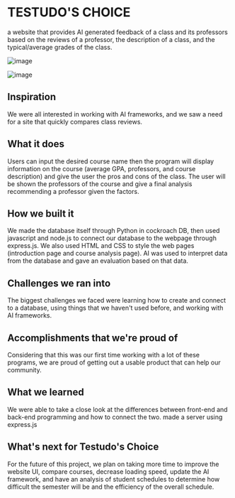 # TESTUDO'S CHOICE

a website that provides AI generated feedback of a class and its professors based on the reviews of a professor, the description of a class, and the typical/average grades of the class.

![image](https://user-images.githubusercontent.com/43095558/233651251-12afd6c7-0e81-4c05-ab43-da81e553568d.png)

![image](https://github.com/FreeTechSupport/Testudos-Choice/assets/43095558/06613ec0-3f29-417f-9b8e-5605eed089a4)


## Inspiration
We were all interested in working with AI frameworks, and we saw a need for a site that quickly compares class reviews. 
## What it does
Users can input the desired course name then the program will display information on the course (average GPA, professors, and course description) and give the user the pros and cons of the class. The user will be shown the professors of the course and give a final analysis recommending a professor given the factors. 
## How we built it
We made the database itself through Python in cockroach DB, then used javascript and node.js to connect our database to the webpage through express.js. We also used HTML and CSS to style the web pages (introduction page and course analysis page). AI was used to interpret data from the database and gave an evaluation based on that data.
## Challenges we ran into
The biggest challenges we faced were learning how to create and connect to a database, using things that we haven't used before, and working with AI frameworks.
## Accomplishments that we're proud of
Considering that this was our first time working with a lot of these programs, we are proud of getting out a usable product that can help our community. 
## What we learned
We were able to take a close look at the differences between front-end and back-end programming and how to connect the two. made a server using express.js
## What's next for Testudo's Choice
For the future of this project, we plan on taking more time to improve the website UI, compare courses, decrease loading speed, update the AI framework, and have an analysis of student schedules to determine how difficult the semester will be and the efficiency of the overall schedule. 
